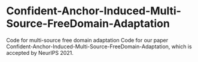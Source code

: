 # Confident-Anchor-Induced-Multi-Source-FreeDomain-Adaptation
Code for multi-source free domain adaptation
Code for our paper Confident-Anchor-Induced-Multi-Source-FreeDomain-Adaptation, which is accepted by NeurIPS 2021.
